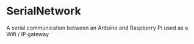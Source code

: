 # SerialNetwork
A serial communication between an Arduino and Raspberry Pi used as a Wifi / IP gateway 
